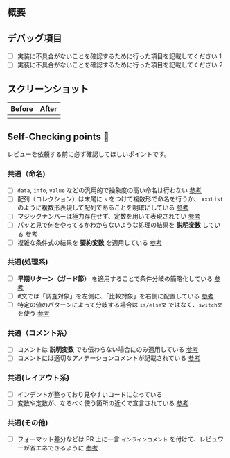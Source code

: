## 概要

## デバッグ項目

- [ ] 実装に不具合がないことを確認するために行った項目を記載してください 1
- [ ] 実装に不具合がないことを確認するために行った項目を記載してください 2

## スクリーンショット

| Before | After |
| :-: | :-: |
| | |

## Self-Checking points 🚨

レビューを依頼する前に必ず確認してほしいポイントです。

### 共通（命名)
- [ ] `data`, `info`, `value` などの汎用的で抽象度の高い命名は行わない [参考](https://neos21.net/blog/2020/01/28-01.html)
- [ ] 配列（コレクション）は末尾に `s` をつけて複数形で命名を行うか、 `xxxList` のように複数形表現して配列であることを明確にしている [参考](https://teratail.com/questions/161176)
- [ ] マジックナンバーは極力存在せず、定数を用いて表現されてい [参考](https://twitter.com/program_shiba/status/1483378634975072260)
- [ ] パッと見で何をやってるかわからないような処理の結果を **説明変数** している [参考](https://wb-hp.com/blog/2020/11/09/explanatory-variable.html)
- [ ] 複雑な条件式の結果を **要約変数** を適用している [参考](https://twitter.com/hakuto00/status/1362608154840760320)

### 共通(処理系)
- [ ] **早期リターン（ガード節）** を適用することで条件分岐の簡略化している [参考](https://zenn.dev/media_engine/articles/early_return)
- [ ] if文では「調査対象」を左側に、「比較対象」を右側に配置している [参考](https://twitter.com/yuuuma_11/status/1347374986160340992/photo/2)
- [ ] 特定の値のパターンによって分岐する場合は `is/else文` ではなく、`switch文` を使う [参考](https://blog.senseshare.jp/if-switch.html)

### 共通（コメント系）
- [ ] コメントは **説明変数** でも伝わらない場合にのみ適用している [参考](https://kitsune.blog/comment)
- [ ] コメントには適切なアノテーションコメントが記載されている [参考](https://qiita.com/taka-kawa/items/673716d77795c937d422)

### 共通(レイアウト系)
- [ ] インデントが整っており見やすいコードになっている
- [ ] 変数や定数が、なるべく使う箇所の近くで宣言されている [参考](https://twitter.com/program_shiba/status/1484360099799859200)

### 共通(その他)
- [ ] フォーマット差分などは PR 上に一言 `インラインコメント` を付けて、レビュワーが省エネできるように [参考](https://docs.github.com/ja/pull-requests/collaborating-with-pull-requests/reviewing-changes-in-pull-requests/commenting-on-a-pull-request)